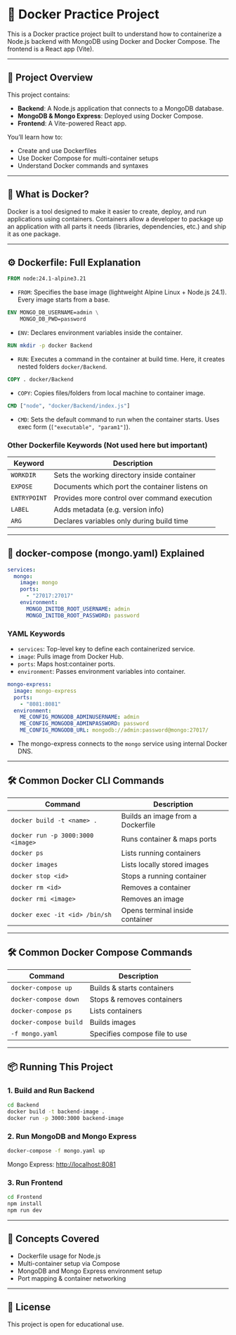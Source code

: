 # 🐳 Docker Practice Project

This is a Docker practice project built to understand how to containerize a Node.js backend with MongoDB using Docker and Docker Compose. The frontend is a React app (Vite).

---

## 🚀 Project Overview

This project contains:

- **Backend**: A Node.js application that connects to a MongoDB database.
- **MongoDB & Mongo Express**: Deployed using Docker Compose.
- **Frontend**: A Vite-powered React app.

You’ll learn how to:

- Create and use Dockerfiles
- Use Docker Compose for multi-container setups
- Understand Docker commands and syntaxes

---

## 🐳 What is Docker?

Docker is a tool designed to make it easier to create, deploy, and run applications using containers. Containers allow a developer to package up an application with all parts it needs (libraries, dependencies, etc.) and ship it as one package.

---

## ⚙️ Dockerfile: Full Explanation

```dockerfile
FROM node:24.1-alpine3.21
```

- `FROM`: Specifies the base image (lightweight Alpine Linux + Node.js 24.1). Every image starts from a base.

```dockerfile
ENV MONGO_DB_USERNAME=admin \
    MONGO_DB_PWD=password
```

- `ENV`: Declares environment variables inside the container.

```dockerfile
RUN mkdir -p docker Backend
```

- `RUN`: Executes a command in the container at build time. Here, it creates nested folders `docker/Backend`.

```dockerfile
COPY . docker/Backend
```

- `COPY`: Copies files/folders from local machine to container image.

```dockerfile
CMD ["node", "docker/Backend/index.js"]
```

- `CMD`: Sets the default command to run when the container starts. Uses exec form (`["executable", "param1"]`).

### Other Dockerfile Keywords (Not used here but important)

| Keyword      | Description                                   |
| ------------ | --------------------------------------------- |
| `WORKDIR`    | Sets the working directory inside container   |
| `EXPOSE`     | Documents which port the container listens on |
| `ENTRYPOINT` | Provides more control over command execution  |
| `LABEL`      | Adds metadata (e.g. version info)             |
| `ARG`        | Declares variables only during build time     |

---

## 🧱 docker-compose (mongo.yaml) Explained

```yaml
services:
  mongo:
    image: mongo
    ports:
      - "27017:27017"
    environment:
      MONGO_INITDB_ROOT_USERNAME: admin
      MONGO_INITDB_ROOT_PASSWORD: password
```

### YAML Keywords

- `services`: Top-level key to define each containerized service.
- `image`: Pulls image from Docker Hub.
- `ports`: Maps host:container ports.
- `environment`: Passes environment variables into container.

```yaml
mongo-express:
  image: mongo-express
  ports:
    - "8081:8081"
  environment:
    ME_CONFIG_MONGODB_ADMINUSERNAME: admin
    ME_CONFIG_MONGODB_ADMINPASSWORD: password
    ME_CONFIG_MONGODB_URL: mongodb://admin:password@mongo:27017/
```

- The mongo-express connects to the `mongo` service using internal Docker DNS.

---

## 🛠️ Common Docker CLI Commands

| Command                           | Description                       |
| --------------------------------- | --------------------------------- |
| `docker build -t <name> .`        | Builds an image from a Dockerfile |
| `docker run -p 3000:3000 <image>` | Runs container & maps ports       |
| `docker ps`                       | Lists running containers          |
| `docker images`                   | Lists locally stored images       |
| `docker stop <id>`                | Stops a running container         |
| `docker rm <id>`                  | Removes a container               |
| `docker rmi <image>`              | Removes an image                  |
| `docker exec -it <id> /bin/sh`    | Opens terminal inside container   |

---

## 🛠️ Common Docker Compose Commands

| Command                | Description                   |
| ---------------------- | ----------------------------- |
| `docker-compose up`    | Builds & starts containers    |
| `docker-compose down`  | Stops & removes containers    |
| `docker-compose ps`    | Lists containers              |
| `docker-compose build` | Builds images                 |
| `-f mongo.yaml`        | Specifies compose file to use |

---

## 📦 Running This Project

### 1. Build and Run Backend

```bash
cd Backend
docker build -t backend-image .
docker run -p 3000:3000 backend-image
```

### 2. Run MongoDB and Mongo Express

```bash
docker-compose -f mongo.yaml up
```

Mongo Express: [http://localhost:8081](http://localhost:8081)

### 3. Run Frontend

```bash
cd Frontend
npm install
npm run dev
```

---

## 🧠 Concepts Covered

- Dockerfile usage for Node.js
- Multi-container setup via Compose
- MongoDB and Mongo Express environment setup
- Port mapping & container networking

---

## 📄 License

This project is open for educational use.
